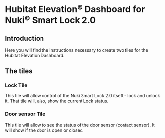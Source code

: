 # Hubitat Elevation<small><sup>&copy;</sup></small> Dashboard for Nuki<small><sup>&copy;</sup></small> Smart Lock 2.0
## Introduction

Here you will find the instructions necessary to create two tiles for the Hubitat Elevation Dashboard.

## The tiles
### Lock Tile
This tile will allow control of the Nuki Smart Lock 2.0 itseft - lock and unlock it. That tile will, also, show the current Lock status.
### Door sensor Tile
This tile will allow to see the status of the door sensor (contact sensor). It will show if the door is open or closed.


